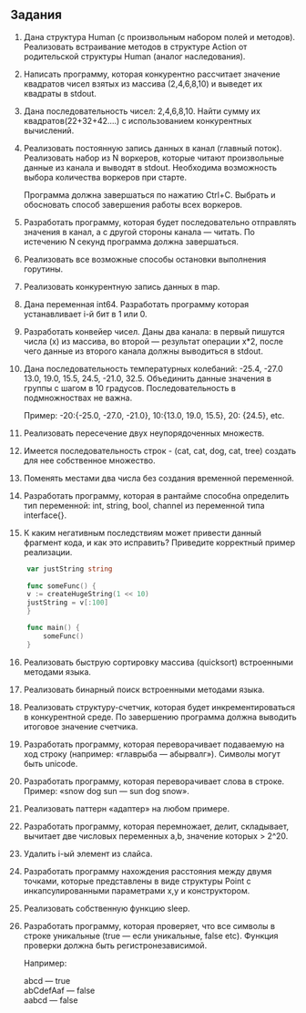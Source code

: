 ## **Задания**

 1. Дана структура Human (с произвольным набором полей и методов). Реализовать встраивание методов в структуре Action от родительской структуры Human (аналог наследования).
    



2.  Написать программу, которая конкурентно рассчитает значение квадратов чисел взятых из массива (2,4,6,8,10) и выведет их квадраты в stdout.  
      
    
3.  Дана последовательность чисел: 2,4,6,8,10. Найти сумму их квадратов(22+32+42….) с использованием конкурентных вычислений.  
      
    
4.  Реализовать постоянную запись данных в канал (главный поток). Реализовать набор из N воркеров, которые читают произвольные данные из канала и выводят в stdout. Необходима возможность выбора количества воркеров при старте.  
      
    Программа должна завершаться по нажатию Ctrl+C. Выбрать и обосновать способ завершения работы всех воркеров.  
      
      
    
5.  Разработать программу, которая будет последовательно отправлять значения в канал, а с другой стороны канала — читать. По истечению N секунд программа должна завершаться.  
      
    
6.  Реализовать все возможные способы остановки выполнения горутины.  
      
    
7.  Реализовать конкурентную запись данных в map.  
      
    
8.  Дана переменная int64. Разработать программу которая устанавливает i-й бит в 1 или 0.  
      
    
9.  Разработать конвейер чисел. Даны два канала: в первый пишутся числа (x) из массива, во второй — результат операции x*2, после чего данные из второго канала должны выводиться в stdout.  
      
    
10.  Дана последовательность температурных колебаний: -25.4, -27.0 13.0, 19.0, 15.5, 24.5, -21.0, 32.5. Объединить данные значения в группы с шагом в 10 градусов. Последовательность в подмножноствах не важна.  
      
    

      Пример: -20:{-25.0, -27.0, -21.0}, 10:{13.0, 19.0, 15.5}, 20: {24.5}, etc.  
  

11.  Реализовать пересечение двух неупорядоченных множеств.  
      
    
12.  Имеется последовательность строк - (cat, cat, dog, cat, tree) создать для нее собственное множество.  
      
    
13.  Поменять местами два числа без создания временной переменной.  
      
    
14.  Разработать программу, которая в рантайме способна определить тип переменной: int, string, bool, channel из переменной типа interface{}.  
      
    
15.  К каким негативным последствиям может привести данный фрагмент кода, и как это исправить? Приведите корректный пример реализации.  


```Go
    var justString string
  
    func someFunc() {
	v := createHugeString(1 << 10)   
	justString = v[:100]
    }

    func main() {
    	someFunc()
    }

  ```

  

16.  Реализовать быструю сортировку массива (quicksort) встроенными методами языка.  
      
    
17.  Реализовать бинарный поиск встроенными методами языка.  
      
    
18.  Реализовать структуру-счетчик, которая будет инкрементироваться в конкурентной среде. По завершению программа должна выводить итоговое значение счетчика.  
      
    
19.  Разработать программу, которая переворачивает подаваемую на ход строку (например: «главрыба — абырвалг»). Символы могут быть unicode.  
      
    
20.  Разработать программу, которая переворачивает слова в строке.  
    Пример: «snow dog sun — sun dog snow».  
      
    
21.  Реализовать паттерн «адаптер» на любом примере.  
      
    
22.  Разработать программу, которая перемножает, делит, складывает, вычитает две числовых переменных a,b, значение которых > 2^20.  
      
    
23.  Удалить i-ый элемент из слайса.  
      
    
24.  Разработать программу нахождения расстояния между двумя точками, которые представлены в виде структуры Point с инкапсулированными параметрами x,y и конструктором.  
      
    
25.  Реализовать собственную функцию sleep.  
      
    
26.  Разработать программу, которая проверяет, что все символы в строке уникальные (true — если уникальные, false etc). Функция проверки должна быть регистронезависимой.
    

  
		Например:
    
		abcd — true         
	  abCdefAaf — false  
		aabcd — false



